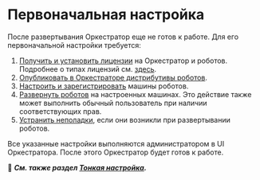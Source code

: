 #	Первоначальная настройка

После развертывания Оркестратор еще не готов к работе. Для его первоначальной настройки требуется:
1. [Получить и установить лицензии](https://docs.primo-rpa.ru/primo-rpa/orchestrator-new/orchestrator-admin/licensing/new-license) на Оркестратор и роботов. Подробнее о типах лицензий см. [здесь](https://docs.primo-rpa.ru/primo-rpa/orchestrator-new/orchestrator-admin/licensing/license-types).
2. [Опубликовать в Оркестраторе дистрибутивы роботов](https://docs.primo-rpa.ru/primo-rpa/orchestrator-new/orchestrator-admin/robots/upload-robot). 
3. [Настроить и зарегистрировать](https://docs.primo-rpa.ru/primo-rpa/orchestrator-new/orchestrator-admin/robots/register-robot) машины роботов.
4. [Развернуть роботов](https://docs.primo-rpa.ru/primo-rpa/orchestrator-new/orchestrator-user/deploy-robot) на настроенных машинах. Это действие также может выполнить обычный пользователь при наличии соответствующих прав.
5. [Устранить неполадки](https://docs.primo-rpa.ru/primo-rpa/orchestrator-new/deployment/troubleshooting), если они возникли при развертывании роботов.

Все указанные настройки выполняются администратором в UI Оркестратора. После этого Оркестратор будет готов к работе. 

:small_blue_diamond: ***См. также раздел [Тонкая настройка](https://docs.primo-rpa.ru/primo-rpa/orchestrator-new/fine-tuning).***

